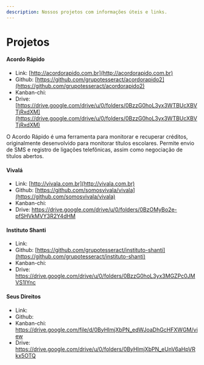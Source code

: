 ```yaml
---
description: Nossos projetos com informações úteis e links.
---
```


# Projetos

#### Acordo Rápido

* Link: [http://acordorapido.com.br](http://acordorapido.com.br)
* Github: [https://github.com/grupotesseract/acordorapido2](https://github.com/grupotesseract/acordorapido2)
* Kanban-chi:
* Drive: [https://drive.google.com/drive/u/0/folders/0BzzG0hoL3yx3WTBUcXBVTjRxdXM](https://drive.google.com/drive/u/0/folders/0BzzG0hoL3yx3WTBUcXBVTjRxdXM)

O Acordo Rápido é uma ferramenta para monitorar e recuperar créditos, originalmente desenvolvido para monitorar títulos escolares. Permite envio de SMS e registro de ligações telefônicas, assim como negociação de títulos abertos.

#### Vivalá

* Link: [http://vivala.com.br](http://vivala.com.br)
* Github: [https://github.com/somosvivala/vivala](https://github.com/somosvivala/vivala)
* Kanban-chi:
* Drive: https://drive.google.com/drive/u/0/folders/0BzOMyBo2e-pfSHVkMVY3R2Y4dHM

#### Instituto Shanti

* Link:
* Github: [https://github.com/grupotesseract/instituto-shanti](https://github.com/grupotesseract/instituto-shanti)
* Kanban-chi:
* Drive: https://drive.google.com/drive/u/0/folders/0BzzG0hoL3yx3MGZPc0JMVS1IYnc

#### Seus Direitos

* Link:
* Github:
* Kanban-chi: https://drive.google.com/file/d/0ByHImjXbPN_edWJoaDhGcHFXWGM/view
* Drive: https://drive.google.com/drive/u/0/folders/0ByHImjXbPN_eUnV6aHpVRkx5OTQ
<!--stackedit_data:
eyJoaXN0b3J5IjpbLTE5ODk4MDc2MTJdfQ==
-->
